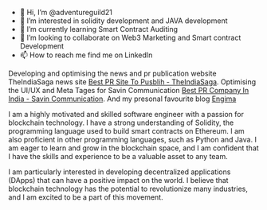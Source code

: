 - 👋 Hi, I’m @adventureguild21
- 👀 I’m interested in solidity development and JAVA development
- 🌱 I’m currently learning Smart Contract Auditing
- 💞️ I’m looking to collaborate on Web3 Marketing and Smart contract Development
- 📫 How to reach me find me on LinkedIn 

<!---
adventureguild21/adventureguild21 is a ✨ special ✨ repository because its `README.md` (this file) appears on your GitHub profile.
You can click the Preview link to take a look at your changes.
--->
Developing and optimising the news and pr publication website TheIndiaSaga news site [Best PR Site To Pusblih - TheIndiaSaga](https://theindiasaga.com/). Optimising the UI/UX and Meta Tages for Savin Communication [Best PR Company In India - Savin Communication](https://savincommunication.com/). And my presonal favourite blog [Engima](https://engima.in/)

I am a highly motivated and skilled software engineer with a passion for blockchain technology. I have a strong understanding of Solidity, the programming language used to build smart contracts on Ethereum. I am also proficient in other programming languages, such as Python and Java. I am eager to learn and grow in the blockchain space, and I am confident that I have the skills and experience to be a valuable asset to any team.

I am particularly interested in developing decentralized applications (DApps) that can have a positive impact on the world. I believe that blockchain technology has the potential to revolutionize many industries, and I am excited to be a part of this movement.
